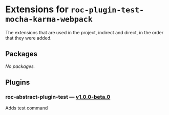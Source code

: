 # Extensions for `roc-plugin-test-mocha-karma-webpack`

The extensions that are used in the project, indirect and direct, in the order that they were added.

## Packages
_No packages._

## Plugins
### roc-abstract-plugin-test — [v1.0.0-beta.0](https://www.npmjs.com/package/roc-abstract-plugin-test)
Adds test command
